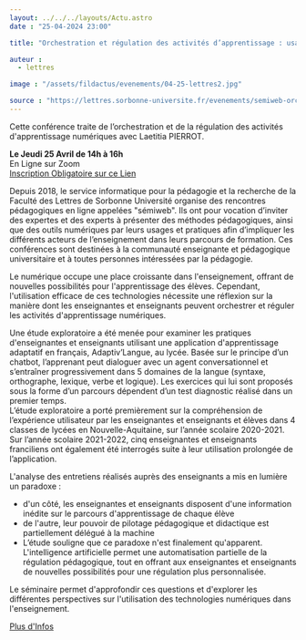 ```yaml
---
layout: ../../../layouts/Actu.astro
date : "25-04-2024 23:00"

title: "Orchestration et régulation des activités d’apprentissage : usages de techniques numériques par des enseignantes et enseignants"

auteur :
  - lettres

image : "/assets/fildactus/evenements/04-25-lettres2.jpg"

source : "https://lettres.sorbonne-universite.fr/evenements/semiweb-orchestration-et-regulation-des-activites-d-apprentissage-usages-de-techniques-numeriques-par-des-enseignantes-et-enseignants"
---
```


Cette conférence traite de l’orchestration et de la régulation des activités d'apprentissage numériques avec Laetitia PIERROT.

__Le Jeudi 25 Avril de 14h à 16h__  
En Ligne sur Zoom  
[Inscription Obligatoire sur ce Lien](https://zoom.us/meeting/register/tJEtc-ChrTMiGdxpLoUEGV4dPMBgfnbYbbeH)

Depuis 2018, le service informatique pour la pédagogie et la recherche de la Faculté des Lettres de Sorbonne Université organise des rencontres pédagogiques en ligne appelées "sémiweb". Ils ont pour vocation d’inviter des expertes et des experts à présenter des méthodes pédagogiques, ainsi que des outils numériques par leurs usages et pratiques afin d’impliquer les différents acteurs de l’enseignement dans leurs parcours de formation. Ces conférences sont destinées à la communauté enseignante et pédagogique universitaire et à toutes personnes intéressées par la pédagogie.

Le numérique occupe une place croissante dans l'enseignement, offrant de nouvelles possibilités pour l'apprentissage des élèves. Cependant, l'utilisation efficace de ces technologies nécessite une réflexion sur la manière dont les enseignantes et enseignants peuvent orchestrer et réguler les activités d'apprentissage numériques.

Une étude exploratoire a été menée pour examiner les pratiques d'enseignantes et enseignants utilisant une application d'apprentissage adaptatif en français, Adaptiv’Langue, au lycée. Basée sur le principe d’un chatbot, l’apprenant peut dialoguer avec un agent conversationnel et s’entraîner progressivement dans 5 domaines de la langue (syntaxe, orthographe, lexique, verbe et logique). Les exercices qui lui sont proposés sous la forme d’un parcours dépendent d’un test diagnostic réalisé dans un premier temps.  
L’étude exploratoire a porté premièrement sur la compréhension de l’expérience utilisateur par les enseignantes et enseignants et élèves dans 4 classes de lycées en Nouvelle-Aquitaine, sur l’année scolaire 2020-2021. Sur l’année scolaire 2021-2022, cinq enseignantes et enseignants franciliens ont également été interrogés suite à leur utilisation prolongée de l’application.

L'analyse des entretiens réalisés auprès des enseignants a mis en lumière un paradoxe :  
- d'un côté, les enseignantes et enseignants disposent d'une information inédite sur le parcours d'apprentissage de chaque élève  
- de l'autre, leur pouvoir de pilotage pédagogique et didactique est partiellement délégué à la machine  
- L’étude souligne que ce paradoxe n'est finalement qu'apparent. L'intelligence artificielle permet une automatisation partielle de la régulation pédagogique, tout en offrant aux enseignantes et enseignants de nouvelles possibilités pour une régulation plus personnalisée.

Le séminaire permet d'approfondir ces questions et d'explorer les différentes perspectives sur l'utilisation des technologies numériques dans l'enseignement.

[Plus d'Infos](https://lettres.sorbonne-universite.fr/evenements/semiweb-orchestration-et-regulation-des-activites-d-apprentissage-usages-de-techniques-numeriques-par-des-enseignantes-et-enseignants)
